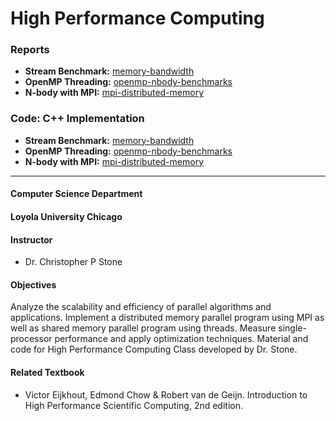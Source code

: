 High Performance Computing
==============================

### Reports
* **Stream Benchmark:** [memory-bandwidth](../master/projects/01-stream/01-report/00-stream-report.pdf)
* **OpenMP Threading:** [openmp-nbody-benchmarks](../master/projects/02-openMP/01-report/00-openmp-report.pdf)
* **N-body with MPI:** [mpi-distributed-memory](../master/projects/03-mpi/01-report/00-nbody-mpi-report.pdf)

### Code: C++ Implementation
* **Stream Benchmark:** [memory-bandwidth](../master/projects/01-stream/02-code)
* **OpenMP Threading:** [openmp-nbody-benchmarks](../master/projects/02-openMP/02-code)
* **N-body with MPI:** [mpi-distributed-memory](../master/projects/03-mpi/02-code)
-----

#### Computer Science Department
#### Loyola University Chicago
#### Instructor
* Dr. Christopher P Stone

#### Objectives

Analyze the scalability and efficiency of parallel algorithms and applications. Implement a distributed memory parallel program using MPI as well as shared memory parallel program using threads. Measure single-processor performance and apply optimization techniques. Material and code for High Performance Computing Class developed by Dr. Stone.

#### Related Textbook
* Victor Eijkhout, Edmond Chow & Robert van de Geijn. Introduction to High Performance Scientific Computing, 2nd edition.
